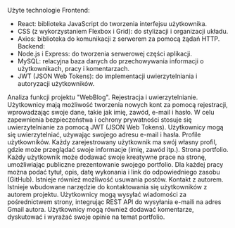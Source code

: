 Użyte technologie
Frontend:
- React: biblioteka JavaScript do tworzenia interfejsu użytkownika.
- CSS (z wykorzystaniem Flexbox i Grid): do stylizacji i organizacji układu.
- Axios: biblioteka do komunikacji z serwerem za pomocą żądań HTTP.
Backend:
- Node.js i Express: do tworzenia serwerowej części aplikacji.
- MySQL: relacyjna baza danych do przechowywania informacji o użytkownikach, pracy i komentarzach.
- JWT (JSON Web Tokens): do implementacji uwierzytelniania i autoryzacji użytkowników.

Analiza funkcji projektu "WebBlog".
Rejestracja i uwierzytelnianie. Użytkownicy mają możliwość tworzenia nowych kont za pomocą rejestracji, wprowadzając swoje dane, takie jak imię, zawód, e-mail i hasło. W celu zapewnienia bezpieczeństwa i ochrony prywatności stosuje się uwierzytelnianie za pomocą JWT (JSON Web Tokens). Użytkownicy mogą się uwierzytelniać, używając swojego adresu e-mail i hasła.
Profile użytkowników. Każdy zarejestrowany użytkownik ma swój własny profil, gdzie może przeglądać swoje informacje (imię, zawód itp.).
Strona portfolio. Każdy użytkownik może dodawać swoje kreatywne prace na stronę, umożliwiając publiczne prezentowanie swojego portfolio. Dla każdej pracy można podać tytuł, opis, datę wykonania i link do odpowiedniego zasobu (GitHub). Istnieje również możliwość usuwania postów.
Kontakt z autorem. Istnieje wbudowane narzędzie do kontaktowania się użytkowników z autorem projektu. Użytkownicy mogą wysyłać wiadomości za pośrednictwem strony, integrując REST API do wysyłania e-maili na adres Gmail autora.
Użytkownicy mogą również dodawać komentarze, dyskutować i wyrażać swoje opinie na temat portfolio.
